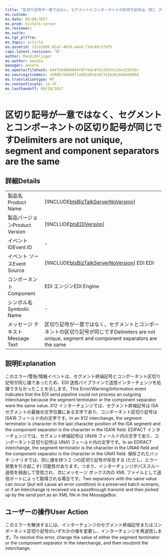 ```yaml
---
title: "区切り記号が一意ではない、セグメントとコンポーネントの区切り記号は、同じ |Microsoft ドキュメント"
ms.custom: 
ms.date: 06/08/2017
ms.prod: biztalk-server
ms.reviewer: 
ms.suite: 
ms.tgt_pltfrm: 
ms.topic: article
ms.assetid: 13c41899-02af-4678-a4ad-f3dc48c1fdfb
caps.latest.revision: "8"
author: MandiOhlinger
ms.author: mandia
manager: anneta
ms.openlocfilehash: 69475949b404474ff4dc9fe53d553c24e125939c
ms.sourcegitcommit: cb908c540d8f1a692d01dc8f313e16cb4b4e696d
ms.translationtype: MT
ms.contentlocale: ja-JP
ms.lasthandoff: 09/20/2017
---
```

# <a name="delimiters-are-not-unique-segment-and-component-separators-are-the-same"></a><span data-ttu-id="b31e6-102">区切り記号が一意ではなく、セグメントとコンポーネントの区切り記号が同じです</span><span class="sxs-lookup"><span data-stu-id="b31e6-102">Delimiters are not unique, segment and component separators are the same</span></span>
## <a name="details"></a><span data-ttu-id="b31e6-103">詳細</span><span class="sxs-lookup"><span data-stu-id="b31e6-103">Details</span></span>  
  
|||  
|-|-|  
|<span data-ttu-id="b31e6-104">製品名</span><span class="sxs-lookup"><span data-stu-id="b31e6-104">Product Name</span></span>|[!INCLUDE[btsBizTalkServerNoVersion](../includes/btsbiztalkservernoversion-md.md)]|  
|<span data-ttu-id="b31e6-105">製品バージョン</span><span class="sxs-lookup"><span data-stu-id="b31e6-105">Product Version</span></span>|[!INCLUDE[btsEDIVersion](../includes/btsediversion-md.md)]|  
|<span data-ttu-id="b31e6-106">イベント ID</span><span class="sxs-lookup"><span data-stu-id="b31e6-106">Event ID</span></span>|-|  
|<span data-ttu-id="b31e6-107">イベント ソース</span><span class="sxs-lookup"><span data-stu-id="b31e6-107">Event Source</span></span>|[!INCLUDE[btsBizTalkServerNoVersion](../includes/btsbiztalkservernoversion-md.md)]<span data-ttu-id="b31e6-108"> EDI</span><span class="sxs-lookup"><span data-stu-id="b31e6-108"> EDI</span></span>|  
|<span data-ttu-id="b31e6-109">コンポーネント</span><span class="sxs-lookup"><span data-stu-id="b31e6-109">Component</span></span>|<span data-ttu-id="b31e6-110">EDI エンジン</span><span class="sxs-lookup"><span data-stu-id="b31e6-110">EDI Engine</span></span>|  
|<span data-ttu-id="b31e6-111">シンボル名</span><span class="sxs-lookup"><span data-stu-id="b31e6-111">Symbolic Name</span></span>|-|  
|<span data-ttu-id="b31e6-112">メッセージ テキスト</span><span class="sxs-lookup"><span data-stu-id="b31e6-112">Message Text</span></span>|<span data-ttu-id="b31e6-113">区切り記号が一意ではなく、セグメントとコンポーネントの区切り記号が同じです</span><span class="sxs-lookup"><span data-stu-id="b31e6-113">Delimiters are not unique, segment and component separators are the same</span></span>|  
  
## <a name="explanation"></a><span data-ttu-id="b31e6-114">説明</span><span class="sxs-lookup"><span data-stu-id="b31e6-114">Explanation</span></span>  
 <span data-ttu-id="b31e6-115">このエラー/警告/情報イベントは、セグメント終端記号とコンポーネント区切り記号が同じ値であったため、EDI 送信パイプラインで送信インターチェンジを処理できなかったことを示します。</span><span class="sxs-lookup"><span data-stu-id="b31e6-115">This Error/Warning/Information event indicates that the EDI send pipeline could not process an outgoing interchange because the segment terminator or the component separator were the same value.</span></span> <span data-ttu-id="b31e6-116">X12 インターチェンジでは、セグメント終端記号は ISA セグメントの最後の文字位置にある文字であり、コンポーネント区切り記号は ISA16 フィールド内の文字です。</span><span class="sxs-lookup"><span data-stu-id="b31e6-116">In an X12 interchange, the segment terminator is character in the last character position of the ISA segment and the component separator is the character in the ISA16 field.</span></span> <span data-ttu-id="b31e6-117">EDIFACT インターチェンジでは、セグメント終端記号は UNA6 フィールド内の文字であり、コンポーネント区切り記号は UNA1 フィールド内の文字です。</span><span class="sxs-lookup"><span data-stu-id="b31e6-117">In an EDIFACT interchange, the segment terminator is the character in the UNA6 field and the component separator is the character in the UNA1 field.</span></span> <span data-ttu-id="b31e6-118">保存されたバッチ シナリオでは、同じ値を持つ 2 つの区切り記号が存在する (ただし、エラー状態を引き起こす) 可能性があります。つまり、インターチェンジがパススルー送信を経由して受信され、次にメッセージ ボックス内の XML ファイルとして送信ポートによって取得される場合です。</span><span class="sxs-lookup"><span data-stu-id="b31e6-118">Two separators with the same value can occur (but will cause an error condition) in a preserved batch scenario, or if an interchange is received via a passthrough transmit and then picked up by the send port as an XML file in the MessageBox.</span></span>  
  
## <a name="user-action"></a><span data-ttu-id="b31e6-119">ユーザーの操作</span><span class="sxs-lookup"><span data-stu-id="b31e6-119">User Action</span></span>  
 <span data-ttu-id="b31e6-120">このエラーを解決するには、インターチェンジのセグメント終端記号またはコンポーネント区切り記号のいずれかの値を変更し、インターチェンジを再送信します。</span><span class="sxs-lookup"><span data-stu-id="b31e6-120">To resolve this error, change the value of either the segment terminator or the component separator in the interchange, and then resubmit the interchange.</span></span>